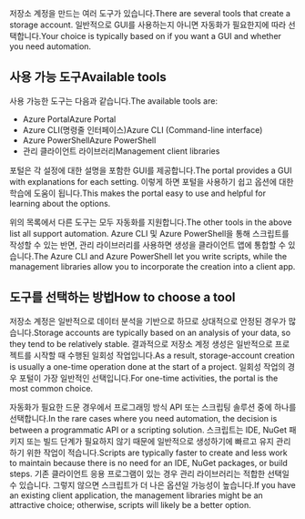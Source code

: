 <span data-ttu-id="54f8e-101">저장소 계정을 만드는 여러 도구가 있습니다.</span><span class="sxs-lookup"><span data-stu-id="54f8e-101">There are several tools that create a storage account.</span></span> <span data-ttu-id="54f8e-102">일반적으로 GUI를 사용하는지 아니면 자동화가 필요한지에 따라 선택합니다.</span><span class="sxs-lookup"><span data-stu-id="54f8e-102">Your choice is typically based on if you want a GUI and whether you need automation.</span></span>

## <a name="available-tools"></a><span data-ttu-id="54f8e-103">사용 가능 도구</span><span class="sxs-lookup"><span data-stu-id="54f8e-103">Available tools</span></span>

<span data-ttu-id="54f8e-104">사용 가능한 도구는 다음과 같습니다.</span><span class="sxs-lookup"><span data-stu-id="54f8e-104">The available tools are:</span></span>

- <span data-ttu-id="54f8e-105">Azure Portal</span><span class="sxs-lookup"><span data-stu-id="54f8e-105">Azure Portal</span></span>
- <span data-ttu-id="54f8e-106">Azure CLI(명령줄 인터페이스)</span><span class="sxs-lookup"><span data-stu-id="54f8e-106">Azure CLI (Command-line interface)</span></span>
- <span data-ttu-id="54f8e-107">Azure PowerShell</span><span class="sxs-lookup"><span data-stu-id="54f8e-107">Azure PowerShell</span></span>
- <span data-ttu-id="54f8e-108">관리 클라이언트 라이브러리</span><span class="sxs-lookup"><span data-stu-id="54f8e-108">Management client libraries</span></span>

<span data-ttu-id="54f8e-109">포털은 각 설정에 대한 설명을 포함한 GUI를 제공합니다.</span><span class="sxs-lookup"><span data-stu-id="54f8e-109">The portal provides a GUI with explanations for each setting.</span></span> <span data-ttu-id="54f8e-110">이렇게 하면 포털을 사용하기 쉽고 옵션에 대한 학습에 도움이 됩니다.</span><span class="sxs-lookup"><span data-stu-id="54f8e-110">This makes the portal easy to use and helpful for learning about the options.</span></span>

<span data-ttu-id="54f8e-111">위의 목록에서 다른 도구는 모두 자동화를 지원합니다.</span><span class="sxs-lookup"><span data-stu-id="54f8e-111">The other tools in the above list all support automation.</span></span> <span data-ttu-id="54f8e-112">Azure CLI 및 Azure PowerShell을 통해 스크립트를 작성할 수 있는 반면, 관리 라이브러리를 사용하면 생성을 클라이언트 앱에 통합할 수 있습니다.</span><span class="sxs-lookup"><span data-stu-id="54f8e-112">The Azure CLI and Azure PowerShell let you write scripts, while the management libraries allow you to incorporate the creation into a client app.</span></span>

## <a name="how-to-choose-a-tool"></a><span data-ttu-id="54f8e-113">도구를 선택하는 방법</span><span class="sxs-lookup"><span data-stu-id="54f8e-113">How to choose a tool</span></span>

<span data-ttu-id="54f8e-114">저장소 계정은 일반적으로 데이터 분석을 기반으로 하므로 상대적으로 안정된 경우가 많습니다.</span><span class="sxs-lookup"><span data-stu-id="54f8e-114">Storage accounts are typically based on an analysis of your data, so they tend to be relatively stable.</span></span> <span data-ttu-id="54f8e-115">결과적으로 저장소 계정 생성은 일반적으로 프로젝트를 시작할 때 수행된 일회성 작업입니다.</span><span class="sxs-lookup"><span data-stu-id="54f8e-115">As a result, storage-account creation is usually a one-time operation done at the start of a project.</span></span> <span data-ttu-id="54f8e-116">일회성 작업의 경우 포털이 가장 일반적인 선택입니다.</span><span class="sxs-lookup"><span data-stu-id="54f8e-116">For one-time activities, the portal is the most common choice.</span></span>

<span data-ttu-id="54f8e-117">자동화가 필요한 드문 경우에서 프로그래밍 방식 API 또는 스크립팅 솔루션 중에 하나를 선택합니다.</span><span class="sxs-lookup"><span data-stu-id="54f8e-117">In the rare cases where you need automation, the decision is between a programmatic API or a scripting solution.</span></span> <span data-ttu-id="54f8e-118">스크립트는 IDE, NuGet 패키지 또는 빌드 단계가 필요하지 않기 때문에 일반적으로 생성하기에 빠르고 유지 관리하기 위한 작업이 적습니다.</span><span class="sxs-lookup"><span data-stu-id="54f8e-118">Scripts are typically faster to create and less work to maintain because there is no need for an IDE, NuGet packages, or build steps.</span></span> <span data-ttu-id="54f8e-119">기존 클라이언트 응용 프로그램이 있는 경우 관리 라이브러리는 적합한 선택일 수 있습니다. 그렇지 않으면 스크립트가 더 나은 옵션일 가능성이 높습니다.</span><span class="sxs-lookup"><span data-stu-id="54f8e-119">If you have an existing client application, the management libraries might be an attractive choice; otherwise, scripts will likely be a better option.</span></span>
